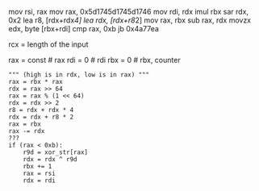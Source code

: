 
mov     rsi, rax
mov     rax, 0x5d1745d1745d1746
mov     rdi, rdx
imul    rbx
sar     rdx, 0x2
lea     r8, [rdx+rdx*4]
lea     rdx, [rdx+r8*2]
mov     rax, rbx
sub     rax, rdx
movzx   edx, byte [rbx+rdi]
cmp     rax, 0xb
jb      0x4a77ea


rcx = length of the input


rax = const # rax
    rdi = 0 # rdi 
    rbx = 0 # rbx, counter 

    """ (high is in rdx, low is in rax) """
    rax = rbx * rax
    rdx = rax >> 64
    rax = rax % (1 << 64)
    rdx = rdx >> 2
    r8 = rdx + rdx * 4
    rdx = rdx + r8 * 2
    rax = rbx 
    rax -= rdx 
    ???
    if (rax < 0xb):
        r9d = xor_str[rax]
        rdx = rdx ^ r9d
        rbx += 1
        rax = rsi 
        rdx = rdi 



